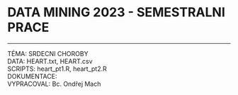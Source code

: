 # DATA MINING 2023 - SEMESTRALNI PRACE
_____________________________________________
TÉMA:           SRDECNI CHOROBY <br />
DATA:           HEART.txt, HEART.csv<br />
SCRIPTS:        heart_pt1.R, heart_pt2.R<br />
DOKUMENTACE:    <br />
VYPRACOVAL:     Bc. Ondřej Mach<br />
